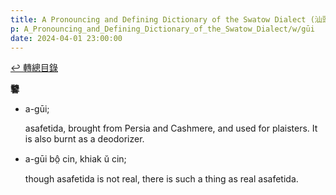 ```yaml
---
title: A Pronouncing and Defining Dictionary of the Swatow Dialect (汕頭方言音義字典) / gūi
p: A_Pronouncing_and_Defining_Dictionary_of_the_Swatow_Dialect/w/gūi
date: 2024-04-01 23:00:00
---
```


[↩️ 轉總目錄](/A_Pronouncing_and_Defining_Dictionary_of_the_Swatow_Dialect)


**䭳**

- a-gūi;

  asafetida, brought from Persia and Cashmere, and used for plaisters. It is also burnt as a deodorizer.

- a-gūi bô̤ cin, khiak ŭ cin;

  though asafetida is not real, there is such a thing as real asafetida.